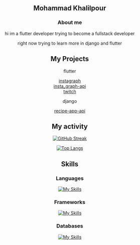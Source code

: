 <div align="center">

## Mohammad Khalilpour


### About me

hi im a flutter developer trying to become a fullstack developer 

right now trying to learn more in django and flutter

## My Projects
flutter 

[instagraph](https://github.com/mohammad-khalilpour/instagraph) \
[insta_graph-api](https://github.com/amirabedinii/insta_graph) \
[twitch](https://github.com/mohammad-khalilpour/twitch-clone)

django

[recipe-app-api](https://github.com/mohammad-khalilpour/recipe-app-api)
  
## My activity

[![GitHub Streak](https://streak-stats.demolab.com?user=mohammad-khalilpour&theme=one-dark-pro&hide_border=true)](https://git.io/streak-stats)


[![Top Langs](https://github-readme-stats.vercel.app/api/top-langs/?username=mohammad-khalilpour&layout=compact&theme=vision-friendly-dark)](https://github.com/anuraghazra/github-readme-stats)


## Skills


### Languages
[![My Skills](https://skillicons.dev/icons?i=c,cpp,dart,java,python&perline=10)](https://skillicons.dev)
### Frameworks
[![My Skills](https://skillicons.dev/icons?i=flutter,django&perline=10)](https://skillicons.dev)
### Databases
[![My Skills](https://skillicons.dev/icons?i=postgres&perline=10)](https://skillicons.dev)

</div>
